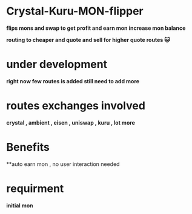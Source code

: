 # Crystal-Kuru-MON-flipper


**flips mons and swap to get profit and earn mon increase mon balance**


**routing to cheaper and quote and sell for higher quote routes 🐱**


# under development 


**right now few routes is added still need to add more**


# routes exchanges involved 

**crystal , ambient , eisen , uniswap , kuru , lot more**

# Benefits

**auto earn mon , no user interaction needed 


# requirment 


**initial mon**

